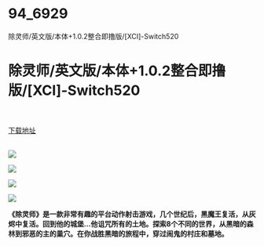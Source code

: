 # 94_6929
除灵师/英文版/本体+1.0.2整合即撸版/[XCI]-Switch520
# 除灵师/英文版/本体+1.0.2整合即撸版/[XCI]-Switch520
 <br/></br>
[下载地址](https://www.switch520.cc/article/6929 "下载地址")
<br/></br>

<p><span><strong><img src="https://www.switch520.cc/muke_img/upload_art_editor_20201027-1_0496f9b5f6c1f13f9a4d35aecbcfb2c4.jpg"></strong></span></p>
<p><span><strong><img src="https://www.switch520.cc/muke_img/upload_art_editor_20201027-1_59946fdf81a50f911040fa49f5b31a38.jpg"></strong></span></p>
<p><span><strong><img src="https://www.switch520.cc/muke_img/upload_art_editor_20201027-1_fd218849ea806d8014b63eb963b91fa9.jpg"></strong></span></p>
<p><span><strong><img src="https://www.switch520.cc/muke_img/upload_art_editor_20201027-1_9ad5a1a4f7f3bb07e86bf1ba7d70f072.jpg"></strong></span></p>
<p></p>
<p><span><strong>《除灵师》是一款非常有趣的平台动作射击游戏，几个世纪后，黑魔王复活，从灰烬中复活。回到他的城堡…他诅咒所有的土地。探索8个不同的世界，从黑暗的森林到邪恶的主的巢穴。在你战胜黑暗的旅程中，穿过闹鬼的村庄和墓地。</strong></span></p>
<p></p>
